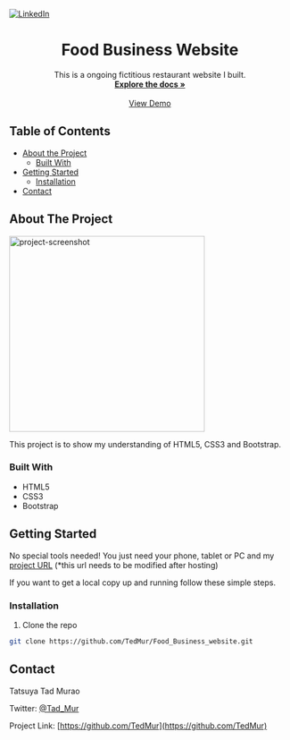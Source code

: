 
[![LinkedIn][linkedin-shield]][linkedin-url]




  <h1 align="center">Food Business Website</h1>

  <p align="center">
    This is a ongoing fictitious restaurant website I built.
    <br />
    <a href="https://github.com/TedMur/Food_Business_website/blob/master/index.html"><strong>Explore the docs »</strong></a>
    <br />
    <br />
    <a href="https://tedmur.github.io/Food_Business_Website/">View Demo</a>
    <br />
  </p>
</p>



<!-- TABLE OF CONTENTS -->
## Table of Contents

* [About the Project](#about-the-project)
  * [Built With](#built-with)
* [Getting Started](#getting-started)
  * [Installation](#installation)
* [Contact](#contact)

<!-- ABOUT THE PROJECT -->
## About The Project

<img width="350" alt="project-screenshot" src="https://user-images.githubusercontent.com/43765928/65654141-65313180-dfdd-11e9-993e-e44a53c41d75.png">

This project is to show my understanding of HTML5, CSS3 and Bootstrap.


### Built With

* HTML5
* CSS3
* Bootstrap



<!-- GETTING STARTED -->
## Getting Started

No special tools needed! You just need your phone, tablet or PC and my [project URL](https://github.com/TedMur/Food_Business_website/blob/master/index.html) (*this url needs to be modified after hosting)

If you want to get a local copy up and running follow these simple steps.

### Installation
 
1. Clone the repo
```sh
git clone https://github.com/TedMur/Food_Business_website.git
```

<!-- CONTACT -->
## Contact

Tatsuya Tad Murao 

Twitter: [@Tad_Mur](https://twitter.com/Tad_Mur) 

Project Link: [https://github.com/TedMur](https://github.com/TedMur)


<!-- MARKDOWN LINKS & IMAGES -->
<!-- https://www.markdownguide.org/basic-syntax/#reference-style-links -->
[stars-shield]: https://img.shields.io/github/stars/othneildrew/Best-README-Template.svg?style=flat-square
[stars-url]: https://github.com/othneildrew/Best-README-Template/stargazers
[linkedin-shield]: https://img.shields.io/badge/-LinkedIn-black.svg?style=flat-square&logo=linkedin&colorB=555
[linkedin-url]: https://www.linkedin.com/in/tatsuya-tad-murao
[product-screenshot]: https://user-images.githubusercontent.com/43765928/65654141-65313180-dfdd-11e9-993e-e44a53c41d75.png
[product-url]: https://www.youtube.com
